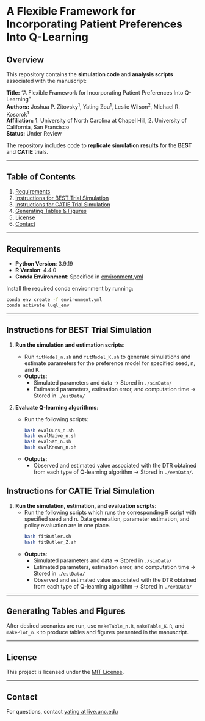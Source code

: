 # A Flexible Framework for Incorporating Patient Preferences Into Q-Learning

## Overview
This repository contains the **simulation code** and **analysis scripts** associated with the manuscript:

**Title:** “A Flexible Framework for Incorporating Patient Preferences Into Q-Learning”  
**Authors:** Joshua P. Zitovsky<sup>1</sup>, Yating Zou<sup>1</sup>, Leslie Wilson<sup>2</sup>, Michael R. Kosorok<sup>1</sup>  
**Affiliation:** 1. University of North Carolina at Chapel Hill, 2. University of California, San Francisco  
**Status:** Under Review  

The repository includes code to **replicate simulation results** for the **BEST** and **CATIE** trials.

---

## Table of Contents
1. [Requirements](#requirements)  
2. [Instructions for BEST Trial Simulation](#instructions-for-best-trial-simulation)  
3. [Instructions for CATIE Trial Simulation](#instructions-for-catie-trial-simulation)  
4. [Generating Tables & Figures](#generating-tables-and-figures)  
5. [License](#license)  
6. [Contact](#contact)

---

## Requirements
- **Python Version**: 3.9.19  
- **R Version**: 4.4.0  
- **Conda Environment**: Specified in [environment.yml](environment.yml)

Install the required conda environment by running:

```bash
conda env create -f environment.yml
conda activate luql_env
```
---

## Instructions for BEST Trial Simulation

1. **Run the simulation and estimation scripts**:
   - Run `fitModel_n.sh` and `fitModel_K.sh` to generate simulations and estimate parameters for the preference model for specified seed, n, and K.
   - **Outputs**:
     - Simulated parameters and data → Stored in `./simData/`
     - Estimated parameters, estimation error, and computation time → Stored in `./estData/`

2. **Evaluate Q-learning algorithms**:
   - Run the following scripts:
     ```bash
     bash evalOurs_n.sh
     bash evalNaive_n.sh
     bash evalSat_n.sh
     bash evalKnown_n.sh
     ```
   - **Outputs**:
     - Observed and estimated value associated with the DTR obtained from each type of Q-learning algorithm → Stored in `./evaData/`.


## Instructions for CATIE Trial Simulation

1. **Run the simulation, estimation, and evaluation scripts**:
   - Run the following scripts which runs the corresponding R script with specified seed and n. Data generation, parameter estimation, and policy evaluation are in one place.
     ```bash
     bash fitButler.sh
     bash fitButler_Z.sh
     ```
   - **Outputs**:
     - Simulated parameters and data → Stored in `./simData/`
     - Estimated parameters, estimation error, and computation time → Stored in `./estData/`
     - Observed and estimated value associated with the DTR obtained from each type of Q-learning algorithm  → Stored in `./evaData/`

---

## Generating Tables and Figures
After desired scenarios are run, use `makeTable_n.R`, `makeTable_K.R`, and `makePlot_n.R` to produce tables and figures presented in the manuscript.

---

## License
This project is licensed under the [MIT License](https://mit-license.org/).

---

## Contact
For questions, contact [yating at live.unc.edu](mailto:yating@live.unc.edu)




